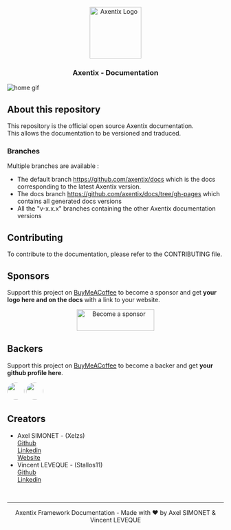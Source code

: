 <p align="center">
  <a href="https://useaxentix.com/">
    <img src="https://useaxentix.com/img/axentix.svg?" alt="Axentix Logo" width="120" height="120">
  </a>
</p>

<h3 align="center">Axentix - Documentation</h3>

![home gif](https://useaxentix.com/img/gif-home.gif)

## About this repository

This repository is the official open source Axentix documentation.  
This allows the documentation to be versioned and traduced.

### Branches

Multiple branches are available :
 - The default branch <https://github.com/axentix/docs> which is the docs corresponding to the latest Axentix version.
 - The docs branch <https://github.com/axentix/docs/tree/gh-pages> which contains all generated docs versions
 - All the "v-x.x.x" branches containing the other Axentix documentation versions

## Contributing

To contribute to the documentation, please refer to the CONTRIBUTING file.

## Sponsors

Support this project on [BuyMeACoffee](https://www.buymeacoffee.com/axentix) to become a sponsor and get **your logo here and on the docs** with a link to your website.

<div align="center">
  <a href="https://www.buymeacoffee.com/axentix" target="_blank"><img src="https://cdn.buymeacoffee.com/buttons/v2/default-yellow.png" alt="Become a sponsor" height="50" width="180"></a>
</div>

## Backers

Support this project on [BuyMeACoffee](https://www.buymeacoffee.com/axentix) to become a backer and get **your github profile here**.

[<img src="https://avatars.githubusercontent.com/u/32241342?v=4" width="40" style="border-radius:50%"/>](https://github.com/Xelzs)
[<img src="https://avatars.githubusercontent.com/u/49057921?v=4" width="40" style="border-radius:50%"/>](https://github.com/Stallos11)

## Creators

- Axel SIMONET - (Xelzs)  
  [Github](https://github.com/Xelzs)  
  [Linkedin](https://www.linkedin.com/in/axel-simonet/)  
  [Website](https://axelsimonet.fr/)
- Vincent LEVEQUE - (Stallos11)  
  [Github](https://github.com/Stallos11)  
  [Linkedin](https://www.linkedin.com/in/leveque-vincent/)

<br>

___

<p align="center">
Axentix Framework Documentation - Made with ❤️ by Axel SIMONET & Vincent LEVEQUE
</p>
